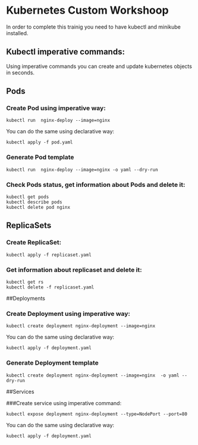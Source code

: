# Kubernetes Custom Workshoop

In order to complete this trainig you need to have kubectl and minikube installed.

## Kubectl imperative commands:
Using imperative commands you can create and update kubernetes objects in seconds.

## Pods

### Create Pod using imperative way:
```
kubectl run  nginx-deploy --image=nginx 
``` 
You can do the same using declarative way:
```
kubectl apply -f pod.yaml
```
### Generate Pod template
```
kubectl run  nginx-deploy --image=nginx -o yaml --dry-run 
``` 
### Check Pods status, get information about Pods and delete it:
```
kubectl get pods 
kubectl describe pods
kubectl delete pod nginx
``` 

## ReplicaSets
### Create ReplicaSet:
```
kubectl apply -f replicaset.yaml 
``` 
### Get information about replicaset and delete it:
```
kubectl get rs
kubectl delete -f replicaset.yaml
```

##Deployments

### Create Deployment using imperative way:
```
kubectl create deployment nginx-deployment --image=nginx 
``` 
You can do the same using declarative way:
```
kubectl apply -f deployment.yaml
```
### Generate Deployment template
```
kubectl create deployment nginx-deployment --image=nginx  -o yaml --dry-run
``` 

##Services

###Create service using imperative command:
```
kubectl expose deployment nginx-deployment --type=NodePort --port=80
```
You can do the same using declarative way:
```
kubectl apply -f deployment.yaml
```